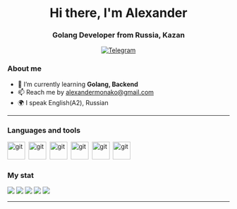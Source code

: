 <div id="header" align="center">
    <h1>Hi there, I'm  Alexander </h1>
    <h3>Golang Developer from Russia, Kazan</h3>
</div>

<div id="socials" align="center">
  <a href="https://t.me/AlexMona">
    <img src="https://img.shields.io/badge/Telegram-blue?style=for-the-badge&logo=telegram&logoColor=white" alt="Telegram"/>
  </a>
</div>

### About me
- 🌱 I’m currently learning **Golang, Backend**
- 📫 Reach me by alexandermonako@gmail.com
- 🌍 I speak English(A2), Russian

---

### Languages and tools

<img src="https://cdn.jsdelivr.net/gh/devicons/devicon/icons/git/git-plain.svg" title="git" width="40" height="40"/>&nbsp;
<img src="https://cdn.jsdelivr.net/gh/devicons/devicon@latest/icons/go/go-original-wordmark.svg" title="git" width="40" height="40"/>&nbsp;
<img src="https://cdn.jsdelivr.net/gh/devicons/devicon@latest/icons/docker/docker-plain-wordmark.svg" title="git" width="40" height="40"/>&nbsp;
<img src="https://cdn.jsdelivr.net/gh/devicons/devicon@latest/icons/dbeaver/dbeaver-original.svg" title="git" width="40" height="40"/>&nbsp;
<img src="https://cdn.jsdelivr.net/gh/devicons/devicon@latest/icons/cplusplus/cplusplus-original.svg" title="git" width="40" height="40"/>&nbsp;
<img src="https://cdn.jsdelivr.net/gh/devicons/devicon@latest/icons/c/c-original.svg" title="git" width="40" height="40"/>&nbsp;





### My stat

![](http://github-profile-summary-cards.vercel.app/api/cards/profile-details?username=Alex-Mona&theme=2077)
![](http://github-profile-summary-cards.vercel.app/api/cards/repos-per-language?username=Alex-Mona&theme=2077)
![](http://github-profile-summary-cards.vercel.app/api/cards/most-commit-language?username=Alex-Mona&theme=2077)
![](http://github-profile-summary-cards.vercel.app/api/cards/stats?username=Alex-Mona&theme=2077)
![](http://github-profile-summary-cards.vercel.app/api/cards/productive-time?username=Alex-Mona&theme=2077&utcOffset=8)

---

